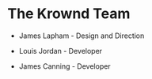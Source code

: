 # The Krownd Team

* James Lapham - Design and Direction

* Louis Jordan - Developer

* James Canning - Developer

